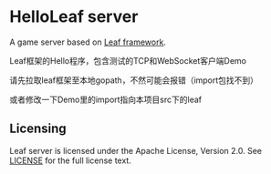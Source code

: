 HelloLeaf server
===========
A game server based on [Leaf framework](https://github.com/name5566/leaf).

Leaf框架的Hello程序，包含测试的TCP和WebSocket客户端Demo

请先拉取leaf框架至本地gopath，不然可能会报错（import包找不到）

或者修改一下Demo里的import指向本项目src下的leaf

Licensing
---------

Leaf server is licensed under the Apache License, Version 2.0. See [LICENSE](https://github.com/name5566/leafserver/blob/master/LICENSE) for the full license text.
